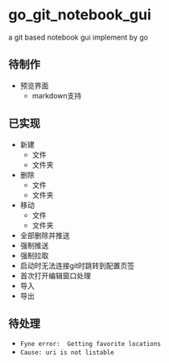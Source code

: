 # go_git_notebook_gui

a git based notebook gui implement by go

## 待制作

- 预览界面
	- markdown支持

## 已实现

- 新建
	- 文件
	- 文件夹
- 删除
	- 文件
	- 文件夹
- 移动
	- 文件
	- 文件夹
- 全部删除并推送
- 强制推送
- 强制拉取
- 启动时无法连接git时跳转到配置页签
- 首次打开编辑窗口处理
- 导入
- 导出

## 待处理

- `Fyne error:  Getting favorite locations`
- `Cause: uri is not listable`
